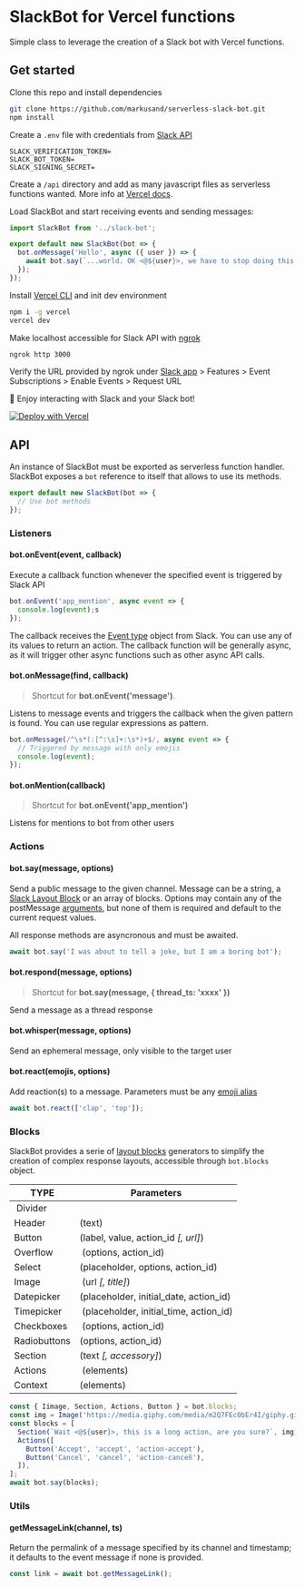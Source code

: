 # SlackBot for Vercel functions

Simple class to leverage the creation of a Slack bot with Vercel functions.

## Get started

Clone this repo and install dependencies

```bash
git clone https://github.com/markusand/serverless-slack-bot.git
npm install
```

Create a `.env` file with credentials from [Slack API](https://api.slack.com/apps)

```env
SLACK_VERIFICATION_TOKEN=
SLACK_BOT_TOKEN=
SLACK_SIGNING_SECRET=
```

Create a `/api` directory and add as many javascript files as serverless functions wanted. More info at [Vercel docs](https://vercel.com/docs/serverless-functions/introduction).

Load SlackBot and start receiving events and sending messages:

```js
import SlackBot from '../slack-bot';

export default new SlackBot(bot => {
  bot.onMessage('Hello', async ({ user }) => {
    await bot.say(`...world. OK <@${user}>, we have to stop doing this :wink:`);
  });
});
```

Install [Vercel CLI](https://vercel.com/download) and init dev environment

```bash
npm i -g vercel
vercel dev
```

Make localhost accessible for Slack API with [ngrok](https://ngrok.com/download)

```bash
ngrok http 3000
```

Verify the URL provided by ngrok under [Slack app](https://api.slack.com/apps) > Features > Event Subscriptions > Enable Events > Request URL

:tada: Enjoy interacting with Slack and your Slack bot!

[![Deploy with Vercel](https://vercel.com/button)](https://vercel.com/import/project?template=https://github.com/vercel/vercel/tree/master/examples/custom-build)

## API

An instance of SlackBot must be exported as serverless function handler. SlackBot exposes a `bot` reference to itself that allows to use its methods.

```js
export default new SlackBot(bot => {
  // Use bot methods
});
```

### Listeners

#### bot.onEvent(event, callback)

Execute a callback function whenever the specified event is triggered by Slack API

```js
bot.onEvent('app_mention', async event => {
  console.log(event);s
});
```

The callback receives the [Event type](https://api.slack.com/events-api#event_type_structure) object from Slack. You can use any of its values to return an action. The callback function will be generally async, as it will trigger other async functions such as other async API calls.

#### bot.onMessage(find, callback)

> Shortcut for **bot.onEvent('message')**.

Listens to message events and triggers the callback when the given pattern is found. You can use regular expressions as pattern.

```js
bot.onMessage(/^\s*(:[^:\s]+:\s*)+$/, async event => {
  // Triggered by message with only emojis
  console.log(event);
});
```

#### bot.onMention(callback)

> Shortcut for **bot.onEvent('app_mention')**

Listens for mentions to bot from other users

### Actions

#### bot.say(message, options)

Send a public message to the given channel. Message can be a string, a [Slack Layout Block](https://api.slack.com/reference/block-kit/blocks) or an array of blocks. Options may contain any of the postMessage [arguments](https://api.slack.com/methods/chat.postMessage#arguments), but none of them is required and default to the current request values.

All response methods are asyncronous and must be awaited.

```js
await bot.say('I was about to tell a joke, but I am a boring bot');
```

#### bot.respond(message, options)

> Shortcut for **bot.say(message, { thread_ts: 'xxxx' })**

Send a message as a thread response

#### bot.whisper(message, options)

Send an ephemeral message, only visible to the target user

#### bot.react(emojis, options)

Add reaction(s) to a message. Parameters must be any [emoji alias](https://www.webfx.com/tools/emoji-cheat-sheet/)

```js
await bot.react(['clap', 'top']);
```

### Blocks

SlackBot provides a serie of [layout blocks](https://api.slack.com/reference/block-kit/blocks) generators to simplify the creation of complex response layouts, accessible through `bot.blocks` object.

| TYPE | Parameters |
| --- | --- |
| Divider | |
| Header | (text) |
| Button | (label, value, action_id _[, url]_) |
| Overflow | (options, action_id) |
| Select | (placeholder, options, action_id) |
| Image | (url _[, title]_) |
| Datepicker | (placeholder, initial_date, action_id) |
| Timepicker | (placeholder, initial_time, action_id) |
| Checkboxes | (options, action_id) |
| Radiobuttons | (options, action_id) |
| Section | (text _[, accessory]_) |
| Actions | (elements) |
| Context | (elements) |

```js
const { Iimage, Section, Actions, Button } = bot.blocks;
const img = Image('https://media.giphy.com/media/m2Q7FEc0bEr4I/giphy.gif');
const blocks = [
  Section(`Wait <@${user}>, this is a long action, are you sure?`, img),
  Actions([
    Button('Accept', 'accept', 'action-accept'),
    Button('Cancel', 'cancel', 'action-canceñ'),
  ]),
];
await bot.say(blocks);
```

### Utils

#### getMessageLink(channel, ts)

Return the permalink of a message specified by its channel and timestamp; it defaults to the event message if none is provided.

```js
const link = await bot.getMessageLink();
```
